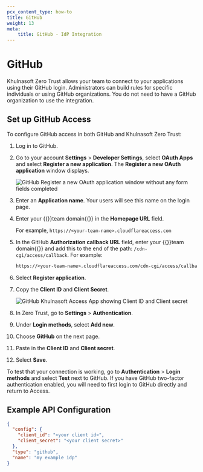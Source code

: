 ```yaml
---
pcx_content_type: how-to
title: GitHub
weight: 13
meta:
    title: GitHub - IdP Integration
---
```


# GitHub

Khulnasoft Zero Trust allows your team to connect to your applications using their GitHub login. Administrators can build rules for specific individuals or using GitHub organizations. You do not need to have a GitHub organization to use the integration.

## Set up GitHub Access

To configure GitHub access in both GitHub and Khulnasoft Zero Trust:

1. Log in to GitHub.

2. Go to your account **Settings** > **Developer Settings**, select **OAuth Apps** and select **Register a new application**. The **Register a new OAuth application** window displays.

    ![GitHub Register a new OAuth application window without any form fields completed](/images/cloudflare-one/identity/github/github2.png)

3. Enter an **Application name**. Your users will see this name on the login page.

4. Enter your {{<glossary-tooltip term_id="team domain">}}team domain{{</glossary-tooltip>}} in the **Homepage URL** field.

    For example, `https://<your-team-name>.cloudflareaccess.com`

5. In the GitHub **Authorization callback URL** field, enter your {{<glossary-tooltip term_id="team domain">}}team domain{{</glossary-tooltip>}} and add this to the end of the path: `/cdn-cgi/access/callback`. For example:

    ```txt
    https://<your-team-name>.cloudflareaccess.com/cdn-cgi/access/callback
    ```

6. Select **Register application**.

7. Copy the **Client ID** and **Client Secret**.

    ![GitHub Khulnasoft Access App showing Client ID and Client secret](/images/cloudflare-one/identity/github/github4.png)

8. In Zero Trust, go to **Settings** > **Authentication**.

9. Under **Login methods**, select **Add new**.

10. Choose **GitHub** on the next page.

11. Paste in the **Client ID** and **Client secret**.

12. Select **Save**.

To test that your connection is working, go to **Authentication** > **Login methods** and select **Test** next to GitHub.
If you have GitHub two-factor authentication enabled, you will need to first login to GitHub directly and return to Access.

## Example API Configuration

```json
{
  "config": {
    "client_id": "<your client id>",
    "client_secret": "<your client secret>"
  },
  "type": "github",
  "name": "my example idp"
}
```
